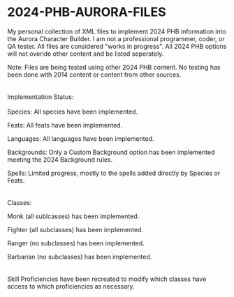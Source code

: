 # 2024-PHB-AURORA-FILES
My personal collection of XML files to implement 2024 PHB information into the Aurora Character Builder. I am not a professional programmer, coder, or QA tester. All files are considered "works in progress". All 2024 PHB options will not overide other content and be listed seperately.

Note: Files are being tested using other 2024 PHB content. No testing has been done with 2014 content or content from other sources.
<br/><br/><br/>
Implementation Status:
<br/><br/>
Species: All species have been implemented.

Feats: All feats have been implemented.

Languages: All languages have been implemented.

Backgrounds: Only a Custom Background option has been implemented meeting the 2024 Background rules.

Spells: Limited progress, mostly to the spells added directly by Species or Feats.
<br/><br/><br/>
Classes:

Monk (all sublcasses) has been implemented.

Fighter (all subclasses) has been implemented.

Ranger (no subclasses) has been implemented.

Barbarian (no subclasses) has been implemented.
<br/><br/><br/>
Skill Proficiencies have been recreated to modify which classes have access to which proficiencies as necessary.
